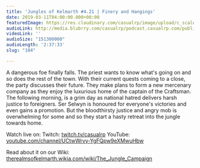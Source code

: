 ```yaml
---
title: 'Jungles of Kelmarth #4.21 | Finery and Hangings'
date: 2019-03-11T04:00:00.000+00:00
featuredImage: https://res.cloudinary.com/casualrp/image/upload/c_scale,f_auto,w_1600/chapter4/anastasia-zhenina-1281266-unsplash
audioLink: http://media.blubrry.com/casualrp/podcast.casualrp.com/public/Chapter%204%20Ep.%2021%20_%20Finery%20and%20Hangings.mp3
videoLink: ''
audioSize: "151300000"
audioLength: '2:37:33'
slug: "104"

---
```

A dangerous foe finally falls. The priest wants to know what's going on and so does the rest of the town. With their current quests coming to a close, the party discusses their future. They make plans to form a new mercenary company as they enjoy the luxurious home of the captain of the Craftsman. The following morning, is a grim day as national hatred delivers harsh justice to foreigners. Ser Selwyn is honoured for everyone's victories and even gains a promotion. But the bloodthirsty justice and angry mob is overwhelming for some and so they start a hasty retreat into the jungle towards home.

Watch live on:
Twitch: [twitch.tv/casualrp](https://www.twitch.tv/casualrp)
YouTube: [youtube.com/channel/UCtwWrvy-YgFQpw9eXMwuHbw](https://www.youtube.com/channel/UCtwWrvy-YgFQpw9eXMwuHbw)

Read about it on our Wiki: [therealmsofkelmarth.wikia.com/wiki/The_Jungle_Campaign](http://therealmsofkelmarth.wikia.com/wiki/The_Jungle_Campaign)